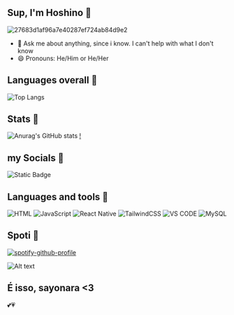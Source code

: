 ## Sup, I'm Hoshino 🌸
![27683d1af96a7e40287ef724ab84d9e2](https://github.com/user-attachments/assets/d0787cfb-d655-4e4d-a389-c0c6fc3eeef0)

- 💬 Ask me about anything, since i know. I can't help with what I don't know
- 😄 Pronouns: He/Him or He/Her

## Languages overall 🌸
![Top Langs](https://github-readme-stats.vercel.app/api/top-langs/?username=Hoshino2123&layout=donut&theme=dark&langs_count=1000)

## Stats 🌸
![Anurag's GitHub stats](https://github-readme-stats.vercel.app/api?username=Hoshino2123&show_icons=true&theme=dark&include_all_commits=true&ring_color=dc143c&icon_color=ff7f50%title_color=daa520&text_color=f0e68c) [!](https://github.com/anuraghazra/github-readme-stats)


## my Socials 🌸  
![Static Badge](https://img.shields.io/badge/Beacons-ai?style=plastic&logoColor=black&logoSize=auto&color=000000&cacheSeconds=3060&link=https%3A%2F%2Fbeacons.ai%2Fhoshino4ever)

## Languages and tools 🌸
![HTML](https://img.shields.io/badge/HTML-DEV?style=plastic&logo=html5&logoColor=orange&logoSize=auto&color=gray&cacheSeconds=3600&link=https%3A%2F%2Fdeveloper.mozilla.org%2Fpt-BR%2Fdocs%2FWeb%2FHTML)
![JavaScript](https://img.shields.io/badge/JavaScript-F7DF1E?logo=javascript&logoColor=000)
![React Native](https://img.shields.io/badge/REACT-NATIVE?style=plastic&logo=react&logoColor=blue&logoSize=auto&color=gray&cacheSeconds=3600&link=https%3A%2F%2Freactnative.dev%2F)
![TailwindCSS](https://img.shields.io/badge/tailwindcss-%2338B2AC.svg?style=for-the-badge&logo=tailwind-css&logoColor=white)
![VS CODE](https://img.shields.io/badge/VSCode-0078D4?style=for-the-badge&logo=visual%20studio%20code&logoColor=white)
![MySQL](https://img.shields.io/badge/mysql-4479A1.svg?style=for-the-badge&logo=mysql&logoColor=white)

## Spoti 🌸
[![spotify-github-profile](https://spotify-github-profile.kittinanx.com/api/view?uid=312izpdez5np7vhrvqxaovyycc7i&cover_image=true&theme=default&show_offline=true&background_color=121212&interchange=true)](https://spotify-github-profile.kittinanx.com/api/view?uid=312izpdez5np7vhrvqxaovyycc7i&redirect=true)

![Alt text](https://spotify-recently-played-readme.vercel.app/api?user=312izpdez5np7vhrvqxaovyycc7i&unique={true|1|on|yes)




## É isso, sayonara <3




<!-- Markdown -->








💕💗
<!--
**Hoshino2123/Hoshino2123** is a ✨ _special_ ✨ repository because its `README.md` (this file) appears on your GitHub profile.

Here are some ideas to get you started:


-->




























